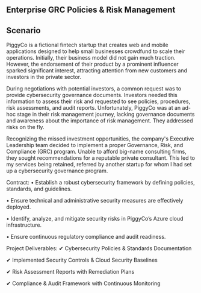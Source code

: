 Enterprise GRC Policies & Risk Management
--------------------------------------------------------
Scenario
---------------------------------------------------------
PiggyCo is a fictional fintech startup that creates web and mobile applications designed to help small businesses crowdfund to scale their operations. Initially, their business model did not gain much traction. However, the endorsement of their product by a prominent influencer sparked significant interest, attracting attention from new customers and investors in the private sector.

During negotiations with potential investors, a common request was to provide cybersecurity governance documents. Investors needed this information to assess their risk and requested to see policies, procedures, risk assessments, and audit reports. Unfortunately, PiggyCo was at an ad-hoc stage in their risk management journey, lacking governance documents and awareness about the importance of risk management. They addressed risks on the fly.

Recognizing the missed investment opportunities, the company's Executive Leadership team decided to implement a proper Governance, Risk, and Compliance (GRC) program. Unable to afford big-name consulting firms, they sought recommendations for a reputable private consultant. This led to my services being retained, referred by another startup for whom I had set up a cybersecurity governance program.

Contract:
•	Establish a robust cybersecurity framework by defining policies, standards, and guidelines.

•	Ensure technical and administrative security measures are effectively deployed.

•	Identify, analyze, and mitigate security risks in PiggyCo’s Azure cloud infrastructure.

•	Ensure continuous regulatory compliance and audit readiness.


Project Deliverables: 
✔	Cybersecurity Policies & Standards Documentation 

✔	Implemented Security Controls & Cloud Security Baselines 

✔	Risk Assessment Reports with Remediation Plans 

✔	Compliance & Audit Framework with Continuous Monitoring
